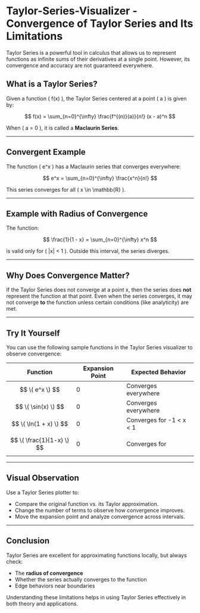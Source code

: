 # Taylor-Series-Visualizer - Convergence of Taylor Series and Its Limitations

Taylor Series is a powerful tool in calculus that allows us to represent functions as infinite sums of their derivatives at a single point. However, its convergence and accuracy are not guaranteed everywhere.

## What is a Taylor Series?

Given a function \( f(x) \), the Taylor Series centered at a point \( a \) is given by:

$$
f(x) = \sum_{n=0}^{\infty} \frac{f^{(n)}(a)}{n!} (x - a)^n
$$

When \( a = 0 \), it is called a **Maclaurin Series**.

---

## Convergent Example

The function \( e^x \) has a Maclaurin series that converges everywhere:

$$
e^x = \sum_{n=0}^{\infty} \frac{x^n}{n!}
$$

This series converges for all \( x \in \mathbb{R} \).

---

## Example with Radius of Convergence

The function:

$$
\frac{1}{1 - x} = \sum_{n=0}^{\infty} x^n
$$

is valid only for ( |x| < 1 ). Outside this interval, the series diverges.

---

## Why Does Convergence Matter?

If the Taylor Series does not converge at a point x, then the series does **not** represent the function at that point. Even when the series converges, it may not converge **to** the function unless certain conditions (like analyticity) are met.

---

## Try It Yourself

You can use the following sample functions in the Taylor Series visualizer to observe convergence:

| Function          | Expansion Point | Expected Behavior                    |
|-------------------|-----------------|--------------------------------------|
|$$ \( e^x \) $$        | 0               | Converges everywhere                 |
|$$ \( \sin(x) \) $$    | 0               | Converges everywhere                 |
|$$ \( \ln(1 + x) \) $$ | 0               | Converges for -1 < x < 1     |
|$$ \( \frac{1}{1-x} \) $$| 0             | Converges for |x| < 1           |

---

## Visual Observation

Use a Taylor Series plotter to:
- Compare the original function vs. its Taylor approximation.
- Change the number of terms to observe how convergence improves.
- Move the expansion point and analyze convergence across intervals.

---

## Conclusion

Taylor Series are excellent for approximating functions locally, but always check:
- The **radius of convergence**
- Whether the series actually converges to the function
- Edge behaviors near boundaries

Understanding these limitations helps in using Taylor Series effectively in both theory and applications.
